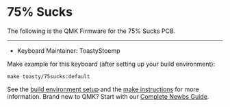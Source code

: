 # 75% Sucks

The following is the QMK Firmware for the 75% Sucks PCB.

---

* Keyboard Maintainer: ToastyStoemp

Make example for this keyboard (after setting up your build environment):

    make toasty/75sucks:default

See the [build environment setup](https://docs.qmk.fm/#/getting_started_build_tools) and the [make instructions](https://docs.qmk.fm/#/getting_started_make_guide) for more information. Brand new to QMK? Start with our [Complete Newbs Guide](https://docs.qmk.fm/#/newbs).
